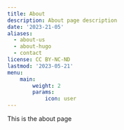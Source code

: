 ```yaml
---
title: About
description: About page description
date: '2023-21-05'
aliases:
  - about-us
  - about-hugo
  - contact
license: CC BY-NC-ND
lastmod: '2023-05-21'
menu:
    main: 
        weight: 2
        params:
            icon: user
---
```


This is the about page

